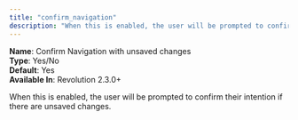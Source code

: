 ```yaml
---
title: "confirm_navigation"
description: "When this is enabled, the user will be prompted to confirm their intention if there are unsaved changes"
---
```



**Name**: Confirm Navigation with unsaved changes  
**Type**: Yes/No  
**Default**: Yes  
**Available In**: Revolution 2.3.0+

When this is enabled, the user will be prompted to confirm their intention if there are unsaved changes.